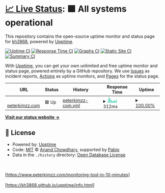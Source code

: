 # [📈 Live Status](https://upptime.peterkimzz.com): <!--live status--> **🟩 All systems operational**

This repository contains the open-source uptime monitor and status page for [kh3868](https://upptime.peterkimzz.com), powered by [Upptime](https://github.com/upptime/upptime).

[![Uptime CI](https://github.com/kh3868/upptime/workflows/Uptime%20CI/badge.svg)](https://github.com/kh3868/upptime/actions?query=workflow%3A%22Uptime+CI%22)
[![Response Time CI](https://github.com/kh3868/upptime/workflows/Response%20Time%20CI/badge.svg)](https://github.com/kh3868/upptime/actions?query=workflow%3A%22Response+Time+CI%22)
[![Graphs CI](https://github.com/kh3868/upptime/workflows/Graphs%20CI/badge.svg)](https://github.com/kh3868/upptime/actions?query=workflow%3A%22Graphs+CI%22)
[![Static Site CI](https://github.com/kh3868/upptime/workflows/Static%20Site%20CI/badge.svg)](https://github.com/kh3868/upptime/actions?query=workflow%3A%22Static+Site+CI%22)
[![Summary CI](https://github.com/kh3868/upptime/workflows/Summary%20CI/badge.svg)](https://github.com/kh3868/upptime/actions?query=workflow%3A%22Summary+CI%22)

With [Upptime](https://upptime.js.org), you can get your own unlimited and free uptime monitor and status page, powered entirely by a GitHub repository. We use [Issues](https://github.com/kh3868/upptime/issues) as incident reports, [Actions](https://github.com/kh3868/upptime/actions) as uptime monitors, and [Pages](https://upptime.peterkimzz.com) for the status page.

<!--start: status pages-->
<!-- This summary is generated by Upptime (https://github.com/upptime/upptime) -->
<!-- Do not edit this manually, your changes will be overwritten -->
<!-- prettier-ignore -->
| URL | Status | History | Response Time | Uptime |
| --- | ------ | ------- | ------------- | ------ |
| <img alt="" src="https://icons.duckduckgo.com/ip3/peterkimzz.com.ico" height="13"> [peterkimzz.com](http://peterkimzz.com) | 🟩 Up | [peterkimzz-com.yml](https://github.com/kh3868/upptime/commits/HEAD/history/peterkimzz-com.yml) | <details><summary><img alt="Response time graph" src="./graphs/peterkimzz-com/response-time-week.png" height="20"> 312ms</summary><br><a href="https://kh3868.github.io/upptime/history/peterkimzz-com"><img alt="Response time 281" src="https://img.shields.io/endpoint?url=https%3A%2F%2Fraw.githubusercontent.com%2Fkh3868%2Fupptime%2FHEAD%2Fapi%2Fpeterkimzz-com%2Fresponse-time.json"></a><br><a href="https://kh3868.github.io/upptime/history/peterkimzz-com"><img alt="24-hour response time 422" src="https://img.shields.io/endpoint?url=https%3A%2F%2Fraw.githubusercontent.com%2Fkh3868%2Fupptime%2FHEAD%2Fapi%2Fpeterkimzz-com%2Fresponse-time-day.json"></a><br><a href="https://kh3868.github.io/upptime/history/peterkimzz-com"><img alt="7-day response time 312" src="https://img.shields.io/endpoint?url=https%3A%2F%2Fraw.githubusercontent.com%2Fkh3868%2Fupptime%2FHEAD%2Fapi%2Fpeterkimzz-com%2Fresponse-time-week.json"></a><br><a href="https://kh3868.github.io/upptime/history/peterkimzz-com"><img alt="30-day response time 292" src="https://img.shields.io/endpoint?url=https%3A%2F%2Fraw.githubusercontent.com%2Fkh3868%2Fupptime%2FHEAD%2Fapi%2Fpeterkimzz-com%2Fresponse-time-month.json"></a><br><a href="https://kh3868.github.io/upptime/history/peterkimzz-com"><img alt="1-year response time 281" src="https://img.shields.io/endpoint?url=https%3A%2F%2Fraw.githubusercontent.com%2Fkh3868%2Fupptime%2FHEAD%2Fapi%2Fpeterkimzz-com%2Fresponse-time-year.json"></a></details> | <details><summary><a href="https://kh3868.github.io/upptime/history/peterkimzz-com">100.00%</a></summary><a href="https://kh3868.github.io/upptime/history/peterkimzz-com"><img alt="All-time uptime 100.00%" src="https://img.shields.io/endpoint?url=https%3A%2F%2Fraw.githubusercontent.com%2Fkh3868%2Fupptime%2FHEAD%2Fapi%2Fpeterkimzz-com%2Fuptime.json"></a><br><a href="https://kh3868.github.io/upptime/history/peterkimzz-com"><img alt="24-hour uptime 100.00%" src="https://img.shields.io/endpoint?url=https%3A%2F%2Fraw.githubusercontent.com%2Fkh3868%2Fupptime%2FHEAD%2Fapi%2Fpeterkimzz-com%2Fuptime-day.json"></a><br><a href="https://kh3868.github.io/upptime/history/peterkimzz-com"><img alt="7-day uptime 100.00%" src="https://img.shields.io/endpoint?url=https%3A%2F%2Fraw.githubusercontent.com%2Fkh3868%2Fupptime%2FHEAD%2Fapi%2Fpeterkimzz-com%2Fuptime-week.json"></a><br><a href="https://kh3868.github.io/upptime/history/peterkimzz-com"><img alt="30-day uptime 100.00%" src="https://img.shields.io/endpoint?url=https%3A%2F%2Fraw.githubusercontent.com%2Fkh3868%2Fupptime%2FHEAD%2Fapi%2Fpeterkimzz-com%2Fuptime-month.json"></a><br><a href="https://kh3868.github.io/upptime/history/peterkimzz-com"><img alt="1-year uptime 100.00%" src="https://img.shields.io/endpoint?url=https%3A%2F%2Fraw.githubusercontent.com%2Fkh3868%2Fupptime%2FHEAD%2Fapi%2Fpeterkimzz-com%2Fuptime-year.json"></a></details>

<!--end: status pages-->

[**Visit our status website →**](https://upptime.peterkimzz.com)

## 📄 License

- Powered by: [Upptime](https://github.com/upptime/upptime)
- Code: [MIT](./LICENSE) © [Anand Chowdhary](https://anandchowdhary.com), supported by [Pabio](https://pabio.com)
- Data in the `./history` directory: [Open Database License](https://opendatacommons.org/licenses/odbl/1-0/)

<br><br>
<a href="https://www.peterkimzz.com/monitoring-tool-in-10-minutes" target="_blank">[https://www.peterkimzz.com/monitoring-tool-in-10-minutes]</a>
<br><br>
<a href="https://kh3868.github.io/upptime/info.html" target="_blank">[https://kh3868.github.io/upptime/info.html]</a>
